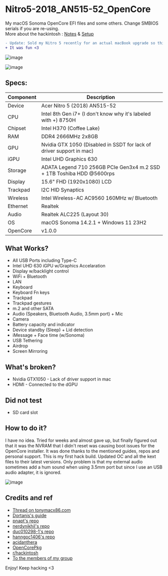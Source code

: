 # Nitro5-2018_AN515-52_OpenCore
My macOS Sonoma OpenCore EFI files and some others. Change SMBIOS serials if you are re-using.<br>
More about the hackintosh : [Notes](https://hackbook.simple.ink/) & [Setup](https://sameerasw.com/macos)

```diff
- Update: Sold my Nitro 5 recently for an actual macBook upgrade so this will no longer be updated.
+ It was fun <3
```
![image](https://github.com/sameerasw/Nitro5-2018_AN515-52_OpenCore/assets/68902530/eb8dd4f7-21da-4069-99b8-48beec41e414)

![image](https://github.com/sameerasw/Nitro5-2018_AN515-52_OpenCore/assets/68902530/88e07046-f1b0-479a-8f08-95abd719b2d5)

## Specs:
| Component      | Description |
| ----------- | ----------- |
| Device      | Acer Nitro 5 (2018) AN515-52       |
| CPU   | Intel 8th Gen i7+ (I don't know why it's labeled with +) 8750H        |
| Chipset | Intel H370 (Coffee Lake) |
| RAM | DDR4 2666MHz 2x8GB |
| GPU | Nvidia GTX 1050 (Disabled in SSDT for lack of driver support in mac) |
| iGPU | Intel UHD Graphics 630 |
| Storage | ADATA Legend 710 256GB PCIe Gen3x4 m.2 SSD + 1TB Toshiba HDD @5600rps |
| Display | 15.6" FHD (1920x1080) LCD |
| Trackpad | l2C HID Synaptics |
| Wireless | Intel Wireless-AC AC9560 160MHz w/ Bluetooth |
| Ethernet | Realtek |
| Audio | Realtek ALC225 (Layout 30) |
| OS | macOS Sonoma 14.2.1 + Windows 11 23H2 |
| OpenCore | v1.0.0 |

## What Works?
- All USB Ports including Type-C
- Intel UHD 630 iGPU w/Graphics Accelaration
- Display w/backlight control
- WiFi + Bluetooth
- LAN
- Keyboard
- Keyboard Fn keys
- Trackpad
- Trackpad gestures
- m.2 and other SATA
- Audio (Speakers, Bluetooth Audio, 3.5mm port) + Mic
- Camera
- Battery capacity and indicator
- Device standby (Sleep) + Lid detection
- iMessage + Face time (w/Sonoma)
- USB Tethering
- Airdrop
- Screen Mirroring

## What's broken?
- Nvidia GTX1050 - Lack of driver support in mac
- HDMI - Connected to the dGPU

## Did not test
- SD card slot

## How to do it?
I have no idea. Tried for weeks and almost gave up, but finally figured out that it was the NVRAM that I didn't reset was causing boot issues for the OpenCore installer. It was done thanks to the mentioned guides, repos and personal support. This is my first hack build. Updated OC and all the kext files to their latest versions. Only problem is that my external audio sometimes add a hum sound when using 3.5mm port but since I use an USB audio adapter, it is ignored.

![image](https://github.com/sameerasw/Nitro5-2018_AN515-52_OpenCore/assets/68902530/872a4242-e48e-473d-b8e1-7c268accb958)

## Credits and ref
- [Thread on tonymacx86.com](https://www.tonymacx86.com/threads/guide-oc-monterey-acer-nitro-5-an515-52-core-i7-8750h-samsung-1tb-960-evo-pcie-nvme.319629/)
- [Dortanis's guide](https://dortania.github.io/OpenCore-Install-Guide/)
- [pnapt's repo](https://github.com/pnapt/ACER-Nitro5-AN515-52-Opencore)
- [nerdynikhil's repo](https://github.com/nerdynikhil/Acer-Nitro-5-AN515-52-593F-OpenCore-Hackintosh)
- [duc010298-1's repo](https://github.com/duc010298-1/Acer-Nitro-5-AN515-52-Hackintosh-OC)
- [hanngoc1406's repo](https://github.com/hanngoc1406/Acer-Nitro-AN515-52-Hackintosh-OC-EFI)
- [acidanthera](https://github.com/acidanthera)
- [OpenCorePkg](https://github.com/acidanthera/OpenCorePkg)
- [r/hackintosh](https://www.reddit.com/r/hackintosh/)
- [To the members of my group](https://t.me/tidwib)

Enjoy! 
Keep hacking <3
